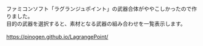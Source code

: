 ファミコンソフト「ラグランジュポイント」の武器合体がややこしかったので作りました。<br>
目的の武器を選択すると、素材となる武器の組み合わせを一覧表示します。<br>
<br>
<a href="https://pinogen.github.io/LagrangePoint/">https://pinogen.github.io/LagrangePoint/</a>
